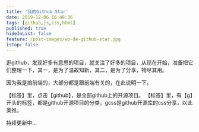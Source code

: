 ```yaml
---
title: '我的Github Star'
date: 2019-12-06 16:48:36
tags: [github,js,css,html]
published: true
hideInList: false
feature: /post-images/wo-de-github-star.jpg
isTop: false
---
```

逛github，发现好多有意思的项目，就关注了好多的项目，从现在开始，准备把它们整理一下，其一，是为了温故知新，其二，是为了分享，物尽其用。

因为我是搞前端的，大部分都是跟前端有关的，在此说明一下。


<!-- more -->

【标签】里，点击【github】，是全部github上的开源项目。
【标签】里，有【g】开头的标签，都是github开源项目的分类，gcss是github开源库的css分享，以此类推。

持续更新中...